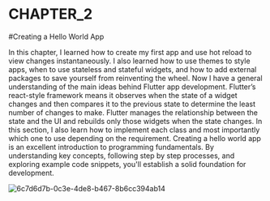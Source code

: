 # CHAPTER_2
#Creating a Hello World App

In this chapter, I learned how to create my first app and use hot reload to view changes instantaneously. I also learned how to use themes to style apps, when to use stateless and stateful widgets, and how to add external packages to save yourself from reinventing the wheel. Now I have a general
understanding of the main ideas behind Flutter app development. Flutter’s react-style framework means it observes when the state of a widget changes and then compares it to the previous state to determine the least number of changes to make. Flutter manages the
relationship between the state and the UI and rebuilds only those widgets when the state changes.
In this section, I also learn how to implement each class and most importantly which one to use depending on the requirement. Creating a hello world app is an excellent introduction to programming fundamentals. By understanding key concepts, following step by step processes, and exploring example code snippets, you'll establish a solid foundation for development.



![6c7d6d7b-0c3e-4de8-b467-8b6cc394ab14](https://github.com/user-attachments/assets/3f5bb304-052f-443b-bca7-ae7da7f05873)

